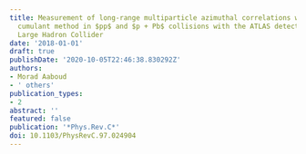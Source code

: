 ```yaml
---
title: Measurement of long-range multiparticle azimuthal correlations with the subevent
  cumulant method in $pp$ and $p + Pb$ collisions with the ATLAS detector at the CERN
  Large Hadron Collider
date: '2018-01-01'
draft: true
publishDate: '2020-10-05T22:46:38.830292Z'
authors:
- Morad Aaboud
- ' others'
publication_types:
- 2
abstract: ''
featured: false
publication: '*Phys.Rev.C*'
doi: 10.1103/PhysRevC.97.024904
---
```


